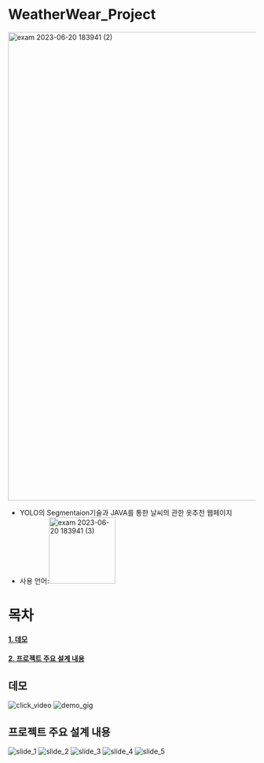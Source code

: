 # WeatherWear_Project
<img width="954" alt="exam 2023-06-20 183941 (2)" src="https://github.com/KangJungMo/WeatherWear_Project/assets/99382951/2c397cc0-2f56-4377-a8a3-546885b0f56c">

- YOLO의 Segmentaion기술과 JAVA를 통한 날씨의 관한 옷추천 웹페이지
- 사용 언어:<img width="135" alt="exam 2023-06-20 183941 (3)" src="https://github.com/KangJungMo/WeatherWear_Project/assets/99382951/a91cc931-034d-443a-8a7a-4c5e8bdc5eb4">


# 목차
#### [1. 데모](#데모)
#### [2. 프로젝트 주요 설계 내용](#프로젝트-주요-설계-내용)

## 데모
![click_video](https://github.com/KangJungMo/WeatherWear_Project/assets/99382951/a7965651-8de3-4a9a-a118-63b7e29ee0f2)
![demo_gig](https://github.com/KangJungMo/WeatherWear_Project/assets/99382951/f6e71b6f-2ab4-4b7a-a41e-08d31105b5f7)

## 프로젝트 주요 설계 내용
![slide_1](https://github.com/KangJungMo/WeatherWear_Project/assets/99382951/517e6ebf-5a42-4ed1-abd8-861ca9409a8f)
![slide_2](https://github.com/KangJungMo/WeatherWear_Project/assets/99382951/01816b10-1194-4c9e-9228-e87056c4aa0c)
![slide_3](https://github.com/KangJungMo/WeatherWear_Project/assets/99382951/d44b53ea-378c-4ae9-bbd6-8ebf1b86f7b7)
![slide_4](https://github.com/KangJungMo/WeatherWear_Project/assets/99382951/21bd772d-f77d-48d6-8ead-1e4b638e0bf3)
![slide_5](https://github.com/KangJungMo/WeatherWear_Project/assets/99382951/70496f8a-fd03-4223-9b13-b6cef7113949)



